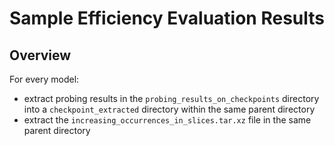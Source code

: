 # Sample Efficiency Evaluation Results

## Overview

For every model:
- extract probing results in the `probing_results_on_checkpoints` directory into a `checkpoint_extracted` directory within the same 
parent directory
- extract the `increasing_occurrences_in_slices.tar.xz` file in the same parent directory
